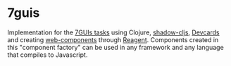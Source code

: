 # 7guis
Implementation for the [7GUIs tasks](https://eugenkiss.github.io/7guis/tasks/) using Clojure, [shadow-cljs](https://github.com/thheller/shadow-cljs), [Devcards](https://github.com/bhauman/devcards) and creating [web-components](https://www.webcomponents.org/introduction) through [Reagent](http://reagent-project.github.io/). Components created in this "component factory" can be used in any framework and any language that compiles to Javascript.
